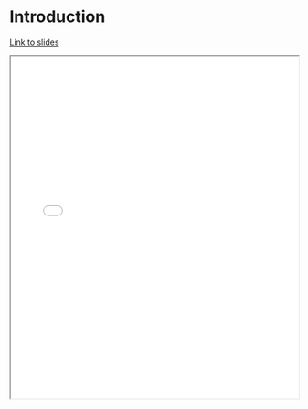 # Introduction

[Link to slides](lectures/1_7_conclusion.html)

<iframe
  src="lectures/1_7_conclusion.html"
  style="width:100%; height:600px;"
></iframe>
